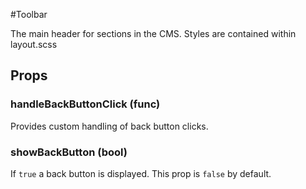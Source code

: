 #Toolbar

The main header for sections in the CMS.
Styles are contained within layout.scss

## Props

### handleBackButtonClick (func)

Provides custom handling of back button clicks.

### showBackButton (bool)

If `true` a back button is displayed. This prop is `false` by default.
